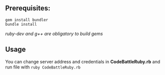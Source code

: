 ## Prerequisites:

```
gem install bundler
bundle install
```

*ruby-dev and g++ are obligatory to build gems*

## Usage
You can change server address and credentials in **CodeBattleRuby.rb** and run file with `ruby CodeBattleRuby.rb`  
